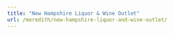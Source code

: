 ```yaml
---
title: "New Hampshire Liquor & Wine Outlet"
url: /meredith/new-hampshire-liquor-and-wine-outlet/
---
```

